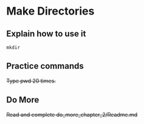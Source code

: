 # Make Directories

## Explain how to use it

    mkdir
    
## Practice commands

~~Type pwd 20 times.~~

## Do More

~~Read and complete do_more_chapter_2/Readme.md~~
